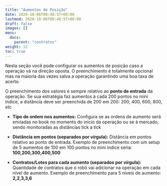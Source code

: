 ```yaml
---
title: "Aumentos de Posição"
date: 2020-10-06T08:48:57+00:00
lastmod: 2020-10-06T08:48:57+00:00
draft: false
images: []
menu:
  docs:
    parent: "contratos"
weight: 12
toc: true
---
```


Nesta seção você pode configurar os aumentos de posição caso a operação vá na direção oposta. O preenchimento é totalmente opcional mas na maioria das vezes salva a operação garantindo uma boa taxa de acerto.

O preenchimento dos valores é sempre relativo ao **ponto de entrada** da operação. Se sua estratégia faz aumentos à cada 200 pontos no mini índice, a distância deve ser preenchida de 200 em 200: 200, 400, 600, 800, etc

- **Tipo de ordem nos aumentos:** Configura se as ordens de aumento será enviadas no book no momento do inicio da operação ou se à mercado, sendo monitoradas as distâncias tick a tick
 
- **Distância em pontos (separados por vírgula):** Distância em pontos relativo ao ponto de entrada. Exemplo de preenchimento com um setup de 5 aumentos de 100 em 100 pontos no mini índice seria: **100,200,300,400,500**

- **Contratos/Lotes para cada aumento (separados por vírgula):** Quantidade de contratos que o robô vai adicionar na operação em cada nível de aumento. Exemplo de preenchimento para 5 níveis de aumento: **2,2,3,3,6**